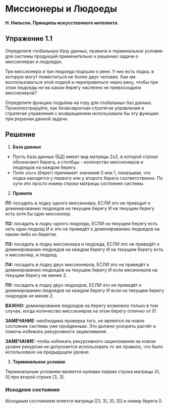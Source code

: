 # Миссионеры и Людоеды

**Н. Нильсон. Принципы искусственного интелекта.**

## Упражение 1.1

Определите глобальную базу данных, правила и терминальное условие
для системы продукций применительно к решению задачи о миссионерах и людоедах.

Три миссионера и три людоеда подошли к реке.
У них есть лодка, в которую могут поместиться не более двух человек.
Как им воспользоваться этой лодкой и переправиться через реку,
чтобы при этом людоеды ни на каком берегу численно не превосходили миссионеров?

Определите функцию подъёма на гору для глобальных баз данных.
Проиллюстрируйте, как безвозвратная стратегия управления и стратегия управления с возвращением
использовали бы эту функцию при решении данной задачи.

## Решение

1. **База данных**

* Пусть база данных (БД) имеет вид матрицы 2x2, в которой строки обозначают берега,
  а столбцы - количество миссионеров и людоедов на каждом берегу.
* Поле `shore` (берег) принимает значения 0 или 1,
  показывая, что лодка находится у первого или у второго берега соответственно.
  По сути это просто номер строки матрицы состояния системы.

2. **Правила**

**П1:**
посадить в лодку одного миссионера,
ЕСЛИ это не приводит к доминированию людоедов на текущем берегу И
на текущем берегу есть хотя бы один миссионер.

**П2:**
посадить в лодку одного людоеда,
ЕСЛИ на текущем берегу есть хоть один людоед И
и это не приведёт к доминированию людоедов на каком-либо из берегов.

**П3:**
посадить в лодку миссионера и людоеда,
ЕСЛИ это не приведёт к доминированию людоедов на каждом берегу
И на текущем берегу есть и миссионер, и людоед.

**П4:**
посадить в лодку двух миссионеров,
ЕСЛИ это не приведёт к доминированию людоедов на текущем берегу
И если мисионеров на текущем берегу не менее 2.

**П5:**
посадить в лодку двух людоедов,
ЕСЛИ это не приведёт к доминированию людоедов на каждом берегу
И если на текущем берегу людоедов не менее 2.

**ВАЖНО:**
доминирование людоедов на берегу возможно только в том случае,
когда количество миссионеров на этом берегу отлично от 0!

**ЗАМЕЧАНИЕ:**
необходима проверка того, не является ли новое состояние системы уже пройденным.
Это должно ускорить расчёт и помочь избежать рекурсивного зацикливания.

**ЗАМЕЧАНИЕ:**
чтобы избежать рекурсивного зацикливания на новом уровне рекурсии не допускается
использовать то же правило, что было использовано на предыдущем уровне.

3. **Терминальное условие**

Терминальным условием является нулевая первая строка матрицы [0, 0]
при второй строке [3, 3].

### Исходное состояние

Исходным состоянием яляется матрица [[3, 3], [0, 0]] и номер берега 0.

